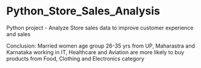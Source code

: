 # Python_Store_Sales_Analysis
Python project - Analyze Store sales data to improve customer experience and sales

Conclusion:
           Married women age group 26-35 yrs from UP, Maharastra and Karnataka working in IT, Healthcare and Aviation are more likely to buy products from Food, Clothing and Electronics category
